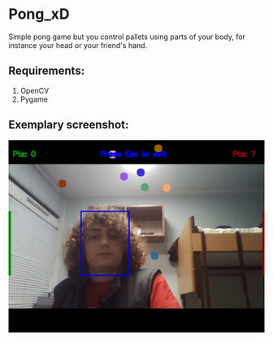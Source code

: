 # Pong_xD

Simple pong game but you control pallets using parts of your body, for instance your head or your friend's hand.

## Requirements:
1. OpenCV
2. Pygame

## Exemplary screenshot:  
![Alt text](/example.jpg?raw=true)
